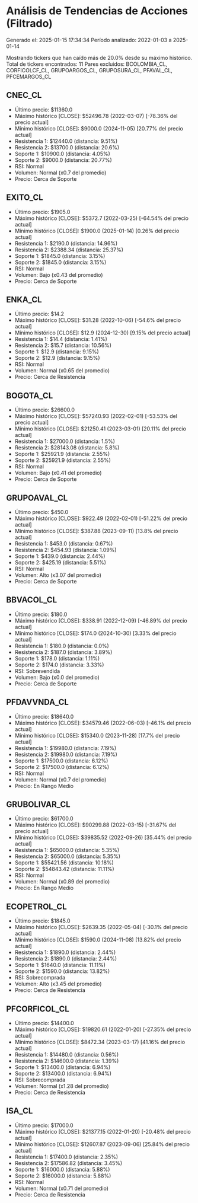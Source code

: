 # Análisis de Tendencias de Acciones (Filtrado)

Generado el: 2025-01-15 17:34:34
Período analizado: 2022-01-03 a 2025-01-14

Mostrando tickers que han caído más de 20.0% desde su máximo histórico.
Total de tickers encontrados: 11
Pares excluidos: BCOLOMBIA_CL, CORFICOLCF_CL, GRUPOARGOS_CL, GRUPOSURA_CL, PFAVAL_CL, PFCEMARGOS_CL

## CNEC_CL
- Último precio: $11360.0
- Máximo histórico [CLOSE]: $52496.78 (2022-03-07) [-78.36% del precio actual]
- Mínimo histórico [CLOSE]: $9000.0 (2024-11-05) [20.77% del precio actual]
- Resistencia 1: $12440.0 (distancia: 9.51%)
- Resistencia 2: $13700.0 (distancia: 20.6%)
- Soporte 1: $10900.0 (distancia: 4.05%)
- Soporte 2: $9000.0 (distancia: 20.77%)
- RSI: Normal
- Volumen: Normal (x0.7 del promedio)
- Precio: Cerca de Soporte

## EXITO_CL
- Último precio: $1905.0
- Máximo histórico [CLOSE]: $5372.7 (2022-03-25) [-64.54% del precio actual]
- Mínimo histórico [CLOSE]: $1900.0 (2025-01-14) [0.26% del precio actual]
- Resistencia 1: $2190.0 (distancia: 14.96%)
- Resistencia 2: $2388.34 (distancia: 25.37%)
- Soporte 1: $1845.0 (distancia: 3.15%)
- Soporte 2: $1845.0 (distancia: 3.15%)
- RSI: Normal
- Volumen: Bajo (x0.43 del promedio)
- Precio: Cerca de Soporte

## ENKA_CL
- Último precio: $14.2
- Máximo histórico [CLOSE]: $31.28 (2022-10-06) [-54.6% del precio actual]
- Mínimo histórico [CLOSE]: $12.9 (2024-12-30) [9.15% del precio actual]
- Resistencia 1: $14.4 (distancia: 1.41%)
- Resistencia 2: $15.7 (distancia: 10.56%)
- Soporte 1: $12.9 (distancia: 9.15%)
- Soporte 2: $12.9 (distancia: 9.15%)
- RSI: Normal
- Volumen: Normal (x0.65 del promedio)
- Precio: Cerca de Resistencia

## BOGOTA_CL
- Último precio: $26600.0
- Máximo histórico [CLOSE]: $57240.93 (2022-02-01) [-53.53% del precio actual]
- Mínimo histórico [CLOSE]: $21250.41 (2023-03-01) [20.11% del precio actual]
- Resistencia 1: $27000.0 (distancia: 1.5%)
- Resistencia 2: $28143.08 (distancia: 5.8%)
- Soporte 1: $25921.9 (distancia: 2.55%)
- Soporte 2: $25921.9 (distancia: 2.55%)
- RSI: Normal
- Volumen: Bajo (x0.41 del promedio)
- Precio: Cerca de Soporte

## GRUPOAVAL_CL
- Último precio: $450.0
- Máximo histórico [CLOSE]: $922.49 (2022-02-01) [-51.22% del precio actual]
- Mínimo histórico [CLOSE]: $387.88 (2023-09-11) [13.8% del precio actual]
- Resistencia 1: $453.0 (distancia: 0.67%)
- Resistencia 2: $454.93 (distancia: 1.09%)
- Soporte 1: $439.0 (distancia: 2.44%)
- Soporte 2: $425.19 (distancia: 5.51%)
- RSI: Normal
- Volumen: Alto (x3.07 del promedio)
- Precio: Cerca de Soporte

## BBVACOL_CL
- Último precio: $180.0
- Máximo histórico [CLOSE]: $338.91 (2022-12-09) [-46.89% del precio actual]
- Mínimo histórico [CLOSE]: $174.0 (2024-10-30) [3.33% del precio actual]
- Resistencia 1: $180.0 (distancia: 0.0%)
- Resistencia 2: $187.0 (distancia: 3.89%)
- Soporte 1: $178.0 (distancia: 1.11%)
- Soporte 2: $174.0 (distancia: 3.33%)
- RSI: Sobrevendida
- Volumen: Bajo (x0.0 del promedio)
- Precio: Cerca de Soporte

## PFDAVVNDA_CL
- Último precio: $18640.0
- Máximo histórico [CLOSE]: $34579.46 (2022-06-03) [-46.1% del precio actual]
- Mínimo histórico [CLOSE]: $15340.0 (2023-11-28) [17.7% del precio actual]
- Resistencia 1: $19980.0 (distancia: 7.19%)
- Resistencia 2: $19980.0 (distancia: 7.19%)
- Soporte 1: $17500.0 (distancia: 6.12%)
- Soporte 2: $17500.0 (distancia: 6.12%)
- RSI: Normal
- Volumen: Normal (x0.7 del promedio)
- Precio: En Rango Medio

## GRUBOLIVAR_CL
- Último precio: $61700.0
- Máximo histórico [CLOSE]: $90299.88 (2022-03-15) [-31.67% del precio actual]
- Mínimo histórico [CLOSE]: $39835.52 (2022-09-26) [35.44% del precio actual]
- Resistencia 1: $65000.0 (distancia: 5.35%)
- Resistencia 2: $65000.0 (distancia: 5.35%)
- Soporte 1: $55421.56 (distancia: 10.18%)
- Soporte 2: $54843.42 (distancia: 11.11%)
- RSI: Normal
- Volumen: Normal (x0.89 del promedio)
- Precio: En Rango Medio

## ECOPETROL_CL
- Último precio: $1845.0
- Máximo histórico [CLOSE]: $2639.35 (2022-05-04) [-30.1% del precio actual]
- Mínimo histórico [CLOSE]: $1590.0 (2024-11-08) [13.82% del precio actual]
- Resistencia 1: $1890.0 (distancia: 2.44%)
- Resistencia 2: $1890.0 (distancia: 2.44%)
- Soporte 1: $1640.0 (distancia: 11.11%)
- Soporte 2: $1590.0 (distancia: 13.82%)
- RSI: Sobrecomprada
- Volumen: Alto (x3.45 del promedio)
- Precio: Cerca de Resistencia

## PFCORFICOL_CL
- Último precio: $14400.0
- Máximo histórico [CLOSE]: $19820.61 (2022-01-20) [-27.35% del precio actual]
- Mínimo histórico [CLOSE]: $8472.34 (2023-03-17) [41.16% del precio actual]
- Resistencia 1: $14480.0 (distancia: 0.56%)
- Resistencia 2: $14600.0 (distancia: 1.39%)
- Soporte 1: $13400.0 (distancia: 6.94%)
- Soporte 2: $13400.0 (distancia: 6.94%)
- RSI: Sobrecomprada
- Volumen: Normal (x1.28 del promedio)
- Precio: Cerca de Resistencia

## ISA_CL
- Último precio: $17000.0
- Máximo histórico [CLOSE]: $21377.15 (2022-01-20) [-20.48% del precio actual]
- Mínimo histórico [CLOSE]: $12607.87 (2023-09-06) [25.84% del precio actual]
- Resistencia 1: $17400.0 (distancia: 2.35%)
- Resistencia 2: $17586.82 (distancia: 3.45%)
- Soporte 1: $16000.0 (distancia: 5.88%)
- Soporte 2: $16000.0 (distancia: 5.88%)
- RSI: Normal
- Volumen: Normal (x0.71 del promedio)
- Precio: Cerca de Resistencia
